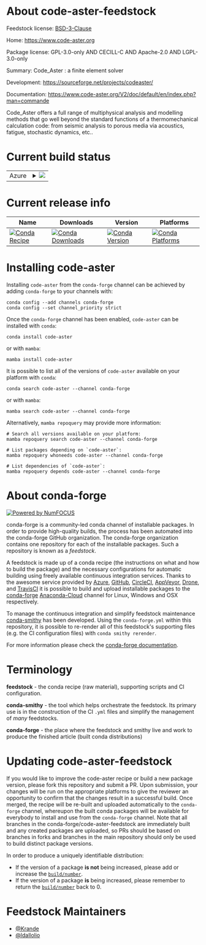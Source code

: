 About code-aster-feedstock
==========================

Feedstock license: [BSD-3-Clause](https://github.com/conda-forge/code-aster-feedstock/blob/main/LICENSE.txt)

Home: https://www.code-aster.org

Package license: GPL-3.0-only AND CECILL-C AND Apache-2.0 AND LGPL-3.0-only

Summary: Code_Aster : a finite element solver

Development: https://sourceforge.net/projects/codeaster/

Documentation: https://www.code-aster.org/V2/doc/default/en/index.php?man=commande

Code_Aster offers a full range of multiphysical analysis and modelling methods that go well beyond the standard functions of a thermomechanical calculation code: from seismic analysis to porous media via acoustics, fatigue, stochastic dynamics, etc..


Current build status
====================


<table>
    
  <tr>
    <td>Azure</td>
    <td>
      <details>
        <summary>
          <a href="https://dev.azure.com/conda-forge/feedstock-builds/_build/latest?definitionId=19417&branchName=main">
            <img src="https://dev.azure.com/conda-forge/feedstock-builds/_apis/build/status/code-aster-feedstock?branchName=main">
          </a>
        </summary>
        <table>
          <thead><tr><th>Variant</th><th>Status</th></tr></thead>
          <tbody><tr>
              <td>linux_64_numpy1.22python3.8.____cpython</td>
              <td>
                <a href="https://dev.azure.com/conda-forge/feedstock-builds/_build/latest?definitionId=19417&branchName=main">
                  <img src="https://dev.azure.com/conda-forge/feedstock-builds/_apis/build/status/code-aster-feedstock?branchName=main&jobName=linux&configuration=linux%20linux_64_numpy1.22python3.8.____cpython" alt="variant">
                </a>
              </td>
            </tr><tr>
              <td>linux_64_numpy1.22python3.9.____cpython</td>
              <td>
                <a href="https://dev.azure.com/conda-forge/feedstock-builds/_build/latest?definitionId=19417&branchName=main">
                  <img src="https://dev.azure.com/conda-forge/feedstock-builds/_apis/build/status/code-aster-feedstock?branchName=main&jobName=linux&configuration=linux%20linux_64_numpy1.22python3.9.____cpython" alt="variant">
                </a>
              </td>
            </tr>
          </tbody>
        </table>
      </details>
    </td>
  </tr>
</table>

Current release info
====================

| Name | Downloads | Version | Platforms |
| --- | --- | --- | --- |
| [![Conda Recipe](https://img.shields.io/badge/recipe-code--aster-green.svg)](https://anaconda.org/conda-forge/code-aster) | [![Conda Downloads](https://img.shields.io/conda/dn/conda-forge/code-aster.svg)](https://anaconda.org/conda-forge/code-aster) | [![Conda Version](https://img.shields.io/conda/vn/conda-forge/code-aster.svg)](https://anaconda.org/conda-forge/code-aster) | [![Conda Platforms](https://img.shields.io/conda/pn/conda-forge/code-aster.svg)](https://anaconda.org/conda-forge/code-aster) |

Installing code-aster
=====================

Installing `code-aster` from the `conda-forge` channel can be achieved by adding `conda-forge` to your channels with:

```
conda config --add channels conda-forge
conda config --set channel_priority strict
```

Once the `conda-forge` channel has been enabled, `code-aster` can be installed with `conda`:

```
conda install code-aster
```

or with `mamba`:

```
mamba install code-aster
```

It is possible to list all of the versions of `code-aster` available on your platform with `conda`:

```
conda search code-aster --channel conda-forge
```

or with `mamba`:

```
mamba search code-aster --channel conda-forge
```

Alternatively, `mamba repoquery` may provide more information:

```
# Search all versions available on your platform:
mamba repoquery search code-aster --channel conda-forge

# List packages depending on `code-aster`:
mamba repoquery whoneeds code-aster --channel conda-forge

# List dependencies of `code-aster`:
mamba repoquery depends code-aster --channel conda-forge
```


About conda-forge
=================

[![Powered by
NumFOCUS](https://img.shields.io/badge/powered%20by-NumFOCUS-orange.svg?style=flat&colorA=E1523D&colorB=007D8A)](https://numfocus.org)

conda-forge is a community-led conda channel of installable packages.
In order to provide high-quality builds, the process has been automated into the
conda-forge GitHub organization. The conda-forge organization contains one repository
for each of the installable packages. Such a repository is known as a *feedstock*.

A feedstock is made up of a conda recipe (the instructions on what and how to build
the package) and the necessary configurations for automatic building using freely
available continuous integration services. Thanks to the awesome service provided by
[Azure](https://azure.microsoft.com/en-us/services/devops/), [GitHub](https://github.com/),
[CircleCI](https://circleci.com/), [AppVeyor](https://www.appveyor.com/),
[Drone](https://cloud.drone.io/welcome), and [TravisCI](https://travis-ci.com/)
it is possible to build and upload installable packages to the
[conda-forge](https://anaconda.org/conda-forge) [Anaconda-Cloud](https://anaconda.org/)
channel for Linux, Windows and OSX respectively.

To manage the continuous integration and simplify feedstock maintenance
[conda-smithy](https://github.com/conda-forge/conda-smithy) has been developed.
Using the ``conda-forge.yml`` within this repository, it is possible to re-render all of
this feedstock's supporting files (e.g. the CI configuration files) with ``conda smithy rerender``.

For more information please check the [conda-forge documentation](https://conda-forge.org/docs/).

Terminology
===========

**feedstock** - the conda recipe (raw material), supporting scripts and CI configuration.

**conda-smithy** - the tool which helps orchestrate the feedstock.
                   Its primary use is in the construction of the CI ``.yml`` files
                   and simplify the management of *many* feedstocks.

**conda-forge** - the place where the feedstock and smithy live and work to
                  produce the finished article (built conda distributions)


Updating code-aster-feedstock
=============================

If you would like to improve the code-aster recipe or build a new
package version, please fork this repository and submit a PR. Upon submission,
your changes will be run on the appropriate platforms to give the reviewer an
opportunity to confirm that the changes result in a successful build. Once
merged, the recipe will be re-built and uploaded automatically to the
`conda-forge` channel, whereupon the built conda packages will be available for
everybody to install and use from the `conda-forge` channel.
Note that all branches in the conda-forge/code-aster-feedstock are
immediately built and any created packages are uploaded, so PRs should be based
on branches in forks and branches in the main repository should only be used to
build distinct package versions.

In order to produce a uniquely identifiable distribution:
 * If the version of a package **is not** being increased, please add or increase
   the [``build/number``](https://docs.conda.io/projects/conda-build/en/latest/resources/define-metadata.html#build-number-and-string).
 * If the version of a package **is** being increased, please remember to return
   the [``build/number``](https://docs.conda.io/projects/conda-build/en/latest/resources/define-metadata.html#build-number-and-string)
   back to 0.

Feedstock Maintainers
=====================

* [@Krande](https://github.com/Krande/)
* [@ldallolio](https://github.com/ldallolio/)

